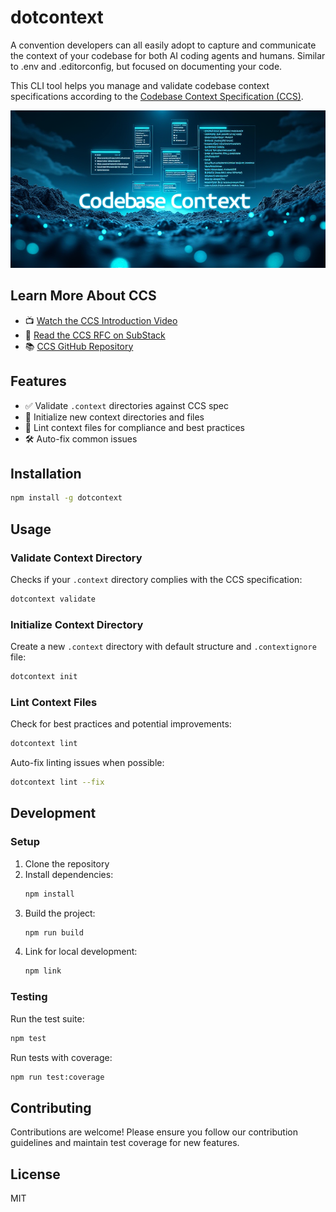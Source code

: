 # dotcontext

A convention developers can all easily adopt to capture and communicate the context of your codebase for both AI coding agents and humans. Similar to .env and .editorconfig, but focused on documenting your code.

This CLI tool helps you manage and validate codebase context specifications according to the [Codebase Context Specification (CCS)](https://github.com/Agentic-Insights/codebase-context-spec).

![Codebase Context](https://raw.githubusercontent.com/Agentic-Insights/codebase-context-spec/main/img/codebase-context.png)

## Learn More About CCS

- 📺 [Watch the CCS Introduction Video](https://youtu.be/g4YuNoLQ1zI)
- 📄 [Read the CCS RFC on SubStack](https://agenticinsights.substack.com/p/codebase-context-specification-rfc)
- 📚 [CCS GitHub Repository](https://github.com/Agentic-Insights/codebase-context-spec)

## Features

- ✅ Validate `.context` directories against CCS spec
- 🔧 Initialize new context directories and files
- 🚨 Lint context files for compliance and best practices
- 🛠️ Auto-fix common issues

## Installation

```bash
npm install -g dotcontext
```

## Usage

### Validate Context Directory

Checks if your `.context` directory complies with the CCS specification:

```bash
dotcontext validate
```

### Initialize Context Directory

Create a new `.context` directory with default structure and `.contextignore` file:

```bash
dotcontext init
```

### Lint Context Files

Check for best practices and potential improvements:

```bash
dotcontext lint
```

Auto-fix linting issues when possible:

```bash
dotcontext lint --fix
```

## Development

### Setup

1. Clone the repository
2. Install dependencies:
   ```bash
   npm install
   ```
3. Build the project:
   ```bash
   npm run build
   ```
4. Link for local development:
   ```bash
   npm link
   ```

### Testing

Run the test suite:

```bash
npm test
```

Run tests with coverage:

```bash
npm run test:coverage
```

## Contributing

Contributions are welcome! Please ensure you follow our contribution guidelines and maintain test coverage for new features.

## License

MIT
